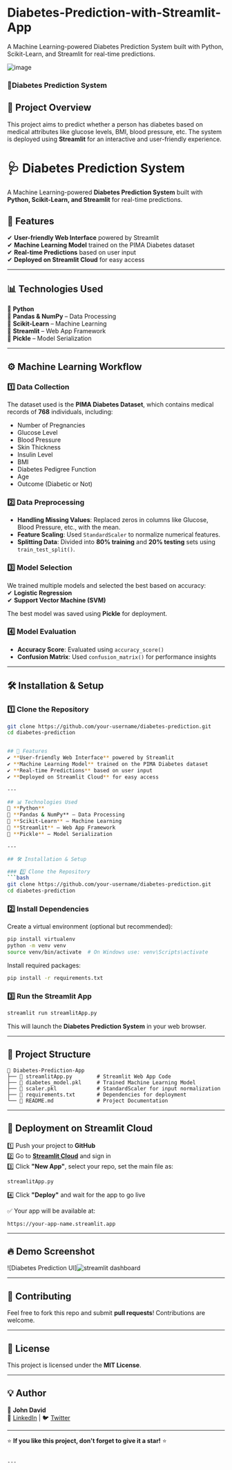 # Diabetes-Prediction-with-Streamlit-App
A Machine Learning-powered Diabetes Prediction System built with Python, Scikit-Learn, and Streamlit for real-time predictions.

![image](https://github.com/user-attachments/assets/73fac92d-685f-4f81-8b05-958a40b1b5b6)

### **📝Diabetes Prediction System** 

## 🚀 Project Overview  
This project aims to predict whether a person has diabetes based on medical attributes like glucose levels, BMI, blood pressure, etc. The system is deployed using **Streamlit** for an interactive and user-friendly experience.


# 🩺 Diabetes Prediction System  
A Machine Learning-powered **Diabetes Prediction System** built with **Python, Scikit-Learn, and Streamlit** for real-time predictions.

## 📌 Features  
✔ **User-friendly Web Interface** powered by Streamlit  
✔ **Machine Learning Model** trained on the PIMA Diabetes dataset  
✔ **Real-time Predictions** based on user input  
✔ **Deployed on Streamlit Cloud** for easy access  

---

## 📊 Technologies Used  
🔹 **Python**  
🔹 **Pandas & NumPy** – Data Processing  
🔹 **Scikit-Learn** – Machine Learning  
🔹 **Streamlit** – Web App Framework  
🔹 **Pickle** – Model Serialization  

---

## ⚙️ Machine Learning Workflow

### 1️⃣ Data Collection  
The dataset used is the **PIMA Diabetes Dataset**, which contains medical records of **768** individuals, including:  
- Number of Pregnancies  
- Glucose Level  
- Blood Pressure  
- Skin Thickness  
- Insulin Level  
- BMI  
- Diabetes Pedigree Function  
- Age  
- Outcome (Diabetic or Not)  

### 2️⃣ Data Preprocessing  
- **Handling Missing Values**: Replaced zeros in columns like Glucose, Blood Pressure, etc., with the mean.  
- **Feature Scaling**: Used `StandardScaler` to normalize numerical features.  
- **Splitting Data**: Divided into **80% training** and **20% testing** sets using `train_test_split()`.  

### 3️⃣ Model Selection  
We trained multiple models and selected the best based on accuracy:  
✔ **Logistic Regression**  
✔ **Support Vector Machine (SVM)**  

The best model was saved using **Pickle** for deployment.  

### 4️⃣ Model Evaluation  
- **Accuracy Score**: Evaluated using `accuracy_score()`  
- **Confusion Matrix**: Used `confusion_matrix()` for performance insights  

---

## 🛠 Installation & Setup  

### 1️⃣ Clone the Repository  
```bash
git clone https://github.com/your-username/diabetes-prediction.git
cd diabetes-prediction


## 📌 Features  
✔ **User-friendly Web Interface** powered by Streamlit  
✔ **Machine Learning Model** trained on the PIMA Diabetes dataset  
✔ **Real-time Predictions** based on user input  
✔ **Deployed on Streamlit Cloud** for easy access  

---

## 📊 Technologies Used  
🔹 **Python**  
🔹 **Pandas & NumPy** – Data Processing  
🔹 **Scikit-Learn** – Machine Learning  
🔹 **Streamlit** – Web App Framework  
🔹 **Pickle** – Model Serialization  

---

## 🛠 Installation & Setup  

### 1️⃣ Clone the Repository  
```bash
git clone https://github.com/your-username/diabetes-prediction.git
cd diabetes-prediction
```

### 2️⃣ Install Dependencies  
Create a virtual environment (optional but recommended):  
```bash
pip install virtualenv
python -m venv venv
source venv/bin/activate  # On Windows use: venv\Scripts\activate
```

Install required packages:  
```bash
pip install -r requirements.txt
```

### 3️⃣ Run the Streamlit App  
```bash
streamlit run streamlitApp.py
```
This will launch the **Diabetes Prediction System** in your web browser.

---

## 📁 Project Structure  
```
📂 Diabetes-Prediction-App
├── 📄 streamlitApp.py        # Streamlit Web App Code
├── 📄 diabetes_model.pkl     # Trained Machine Learning Model
├── 📄 scaler.pkl             # StandardScaler for input normalization
├── 📄 requirements.txt       # Dependencies for deployment
└── 📄 README.md              # Project Documentation
```

---

## 🚀 Deployment on Streamlit Cloud  
1️⃣ Push your project to **GitHub**  
2️⃣ Go to **[Streamlit Cloud](https://share.streamlit.io/)** and sign in  
3️⃣ Click **"New App"**, select your repo, set the main file as:  
   ```
   streamlitApp.py
   ```
4️⃣ Click **"Deploy"** and wait for the app to go live  

✅ Your app will be available at:  
```
https://your-app-name.streamlit.app
```

---

## 🔥 Demo Screenshot  
![Diabetes Prediction UI]![streamlit dashboard](https://github.com/user-attachments/assets/6c37cf91-e3ea-488b-9156-8f473a11bb23)


---

## 🤝 Contributing  
Feel free to fork this repo and submit **pull requests**! Contributions are welcome.  

---

## 📜 License  
This project is licensed under the **MIT License**.  

---

## 💡 Author  
👤 **John David**  
🔗 [LinkedIn](https://linkedin.com/in/your-profile) | 🐦 [Twitter](https://twitter.com/your-profile)  

---

⭐ **If you like this project, don't forget to give it a star!** ⭐  
```

---
